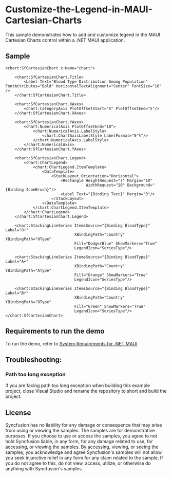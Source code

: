 # Customize-the-Legend-in-MAUI-Cartesian-Charts

This sample demonstrates how to add and customize legend in the MAUI Cartesian Charts control within a .NET MAUI application.

## Sample

```xaml
<chart:SfCartesianChart x:Name="chart">

    <chart:SfCartesianChart.Title>
        <Label Text="Blood Type Distribution Among Population" FontAttributes="Bold" HorizontalTextAlignment="Center" FontSize="16" />
    </chart:SfCartesianChart.Title>

    <chart:SfCartesianChart.XAxes>
        <chart:CategoryAxis PlotOffsetStart="5" PlotOffsetEnd="5"/>
    </chart:SfCartesianChart.XAxes>

    <chart:SfCartesianChart.YAxes>
        <chart:NumericalAxis PlotOffsetEnd="10">
            <chart:NumericalAxis.LabelStyle>
                <chart:ChartAxisLabelStyle LabelFormat="0'%"/>
            </chart:NumericalAxis.LabelStyle>
        </chart:NumericalAxis>
    </chart:SfCartesianChart.YAxes>

    <chart:SfCartesianChart.Legend>
        <chart:ChartLegend>
            <chart:ChartLegend.ItemTemplate>
                <DataTemplate>
                    <StackLayout Orientation="Horizontal">
                        <Rectangle HeightRequest="7" Margin="10" 
                                   WidthRequest="20" Background="{Binding IconBrush}"/>
                        <Label Text="{Binding Text}" Margin="3"/>
                    </StackLayout>
                </DataTemplate>
            </chart:ChartLegend.ItemTemplate>
        </chart:ChartLegend>
    </chart:SfCartesianChart.Legend>

    <chart:StackingLineSeries ItemsSource="{Binding BloodType}" Label="O+"
                              XBindingPath="Country" YBindingPath="OType" 
                              Fill="DodgerBlue" ShowMarkers="True"
                              LegendIcon="SeriesType"/>

    <chart:StackingLineSeries ItemsSource="{Binding BloodType}" Label="A+"
                              XBindingPath="Country" YBindingPath="AType" 
                              Fill="Orange" ShowMarkers="True"
                              LegendIcon="SeriesType"/>

    <chart:StackingLineSeries ItemsSource="{Binding BloodType}" Label="B+"
                              XBindingPath="Country" YBindingPath="BType" 
                              Fill="Green" ShowMarkers="True"
                              LegendIcon="SeriesType"/>
</chart:SfCartesianChart>
```

## Requirements to run the demo

To run the demo, refer to [System Requirements for .NET MAUI](https://help.syncfusion.com/maui/system-requirements)

## Troubleshooting:
### Path too long exception

If you are facing path too long exception when building this example project, close Visual Studio and rename the repository to short and build the project.

## License

Syncfusion has no liability for any damage or consequence that may arise from using or viewing the samples. The samples are for demonstrative purposes. If you choose to use or access the samples, you agree to not hold Syncfusion liable, in any form, for any damage related to use, for accessing, or viewing the samples. By accessing, viewing, or seeing the samples, you acknowledge and agree Syncfusion's samples will not allow you seek injunctive relief in any form for any claim related to the sample. If you do not agree to this, do not view, access, utilize, or otherwise do anything with Syncfusion's samples.